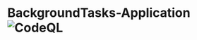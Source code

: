 # BackgroundTasks-Application ![CodeQL](https://github.com/RDPodcasting/BackgroundTasks-Application/workflows/CodeQL/badge.svg)
